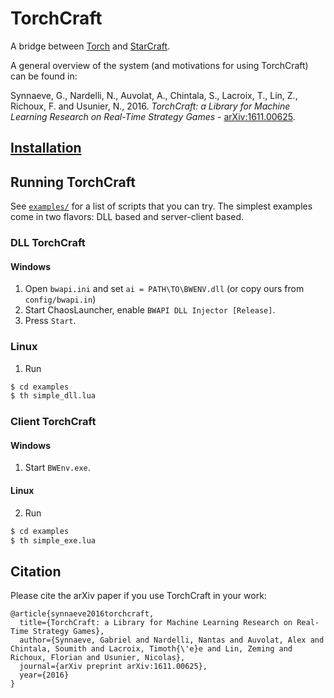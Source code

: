 # TorchCraft

A bridge between [Torch](http://torch.ch/) and [StarCraft](http://us.blizzard.com/en-us/games/sc/).

A general overview of the system (and motivations for using TorchCraft) can be found in:

Synnaeve, G., Nardelli, N., Auvolat, A., Chintala, S., Lacroix, T., Lin, Z., Richoux, F. and Usunier, N., 2016. _TorchCraft: a Library for Machine Learning Research on Real-Time Strategy Games_ - [arXiv:1611.00625](https://arxiv.org/abs/1611.00625).


## [Installation](docs/user/installation.md)


## Running TorchCraft

See [`examples/`](examples/) for a list of scripts that you can try.
The simplest examples come in two flavors: DLL based and server-client based.


### DLL TorchCraft

#### Windows

1. Open `bwapi.ini` and set `ai = PATH\TO\BWENV.dll` (or copy
   ours from `config/bwapi.in`)
2. Start ChaosLauncher, enable `BWAPI DLL Injector [Release]`.
3. Press `Start`.

### Linux

1. Run

```bash
$ cd examples
$ th simple_dll.lua
```

### Client TorchCraft

#### Windows

1. Start `BWEnv.exe`.

#### Linux

2. Run

```bash
$ cd examples
$ th simple_exe.lua
```


## Citation

Please cite the arXiv paper if you use TorchCraft in your work:

```
@article{synnaeve2016torchcraft,
  title={TorchCraft: a Library for Machine Learning Research on Real-Time Strategy Games},
  author={Synnaeve, Gabriel and Nardelli, Nantas and Auvolat, Alex and Chintala, Soumith and Lacroix, Timoth{\'e}e and Lin, Zeming and Richoux, Florian and Usunier, Nicolas},
  journal={arXiv preprint arXiv:1611.00625},
  year={2016}
}
```
